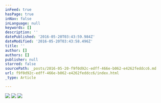 ```yaml
---
inFeed: true
hasPage: true
inNav: false
inLanguage: null
keywords: []
description: ''
datePublished: '2016-05-20T03:43:59.984Z'
dateModified: '2016-05-20T03:43:58.496Z'
title: ''
author: []
authors: []
publisher: null
starred: false
sourcePath: _posts/2016-05-20-f9f0d92c-edff-466e-b062-e4262feddcc6.md
url: f9f0d92c-edff-466e-b062-e4262feddcc6/index.html
_type: Article

---
```

![](https://the-grid-user-content.s3-us-west-2.amazonaws.com/f3e9ef57-1b42-4510-a019-9fbb7cf6c6b0.jpg)
![](https://the-grid-user-content.s3-us-west-2.amazonaws.com/36f97e0b-d4cb-4d5c-a0bc-0b9f10e730a2.jpg)
![](https://the-grid-user-content.s3-us-west-2.amazonaws.com/d458e312-3a0b-4564-8e72-b769852c984a.jpg)